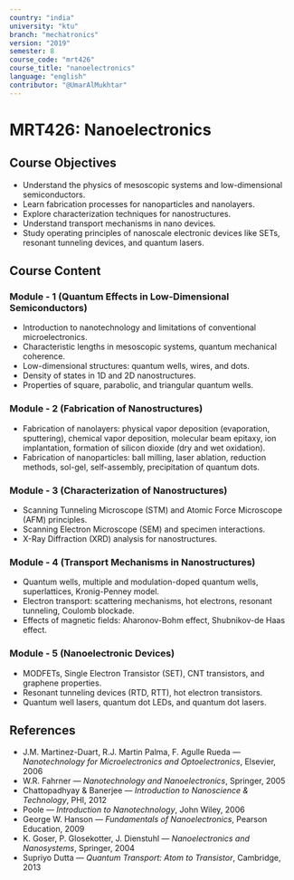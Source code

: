```yaml
---
country: "india"
university: "ktu"
branch: "mechatronics"
version: "2019"
semester: 8
course_code: "mrt426"
course_title: "nanoelectronics"
language: "english"
contributor: "@UmarAlMukhtar"
---
```


# MRT426: Nanoelectronics

## Course Objectives

- Understand the physics of mesoscopic systems and low-dimensional semiconductors.  
- Learn fabrication processes for nanoparticles and nanolayers.  
- Explore characterization techniques for nanostructures.  
- Understand transport mechanisms in nano devices.  
- Study operating principles of nanoscale electronic devices like SETs, resonant tunneling devices, and quantum lasers.  

## Course Content

### Module - 1 (Quantum Effects in Low-Dimensional Semiconductors)

- Introduction to nanotechnology and limitations of conventional microelectronics.  
- Characteristic lengths in mesoscopic systems, quantum mechanical coherence.  
- Low-dimensional structures: quantum wells, wires, and dots.  
- Density of states in 1D and 2D nanostructures.  
- Properties of square, parabolic, and triangular quantum wells.  

### Module - 2 (Fabrication of Nanostructures)

- Fabrication of nanolayers: physical vapor deposition (evaporation, sputtering), chemical vapor deposition, molecular beam epitaxy, ion implantation, formation of silicon dioxide (dry and wet oxidation).  
- Fabrication of nanoparticles: ball milling, laser ablation, reduction methods, sol-gel, self-assembly, precipitation of quantum dots.  

### Module - 3 (Characterization of Nanostructures)

- Scanning Tunneling Microscope (STM) and Atomic Force Microscope (AFM) principles.  
- Scanning Electron Microscope (SEM) and specimen interactions.  
- X-Ray Diffraction (XRD) analysis for nanostructures.  

### Module - 4 (Transport Mechanisms in Nanostructures)

- Quantum wells, multiple and modulation-doped quantum wells, superlattices, Kronig-Penney model.  
- Electron transport: scattering mechanisms, hot electrons, resonant tunneling, Coulomb blockade.  
- Effects of magnetic fields: Aharonov-Bohm effect, Shubnikov-de Haas effect.  

### Module - 5 (Nanoelectronic Devices)

- MODFETs, Single Electron Transistor (SET), CNT transistors, and graphene properties.  
- Resonant tunneling devices (RTD, RTT), hot electron transistors.  
- Quantum well lasers, quantum dot LEDs, and quantum dot lasers.  

## References

- J.M. Martinez-Duart, R.J. Martin Palma, F. Agulle Rueda — *Nanotechnology for Microelectronics and Optoelectronics*, Elsevier, 2006  
- W.R. Fahrner — *Nanotechnology and Nanoelectronics*, Springer, 2005  
- Chattopadhyay & Banerjee — *Introduction to Nanoscience & Technology*, PHI, 2012  
- Poole — *Introduction to Nanotechnology*, John Wiley, 2006  
- George W. Hanson — *Fundamentals of Nanoelectronics*, Pearson Education, 2009  
- K. Goser, P. Glosekotter, J. Dienstuhl — *Nanoelectronics and Nanosystems*, Springer, 2004  
- Supriyo Dutta — *Quantum Transport: Atom to Transistor*, Cambridge, 2013  
